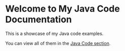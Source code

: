 # Welcome to My Java Code Documentation

This is a showcase of my Java code examples.

You can view all of them in the [Java Code section](java-code.md).
